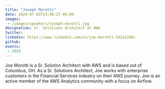 ```yaml
---
title: "Joseph Morotti"
date: 2024-07-02T23:56:27-05:00
images: 
 - /images/speakers/joseph-morotti.jpg
designation: Sr. Solutions Architect at AWS
twitter: 
linkedin: https://www.linkedin.com/in/joe-morotti-543a1280/
github: 
events:
 - 2024
---
```


Joe Morotti is a Sr. Solution Architect with AWS and is based out of Columbus, OH. As a Sr. Solutions Architect, Joe works with enterprise customers in the Financial Services industry on their AWS journey. Joe is an active member of the AWS Analytics community with a focus on Airflow.
